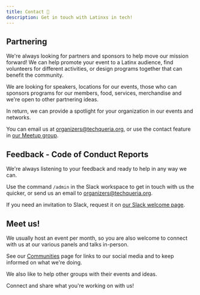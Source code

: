 ```yaml
---
title: Contact 📨️
description: Get in touch with Latinxs in tech!
---
```


## Partnering

We're always looking for partners and sponsors to help move our mission forward! We can help promote your event to a Latinx audience, find volunteers for different activities, or design programs together that can benefit the community.

We are looking for speakers, locations for our events, those who can sponsors programs for our members, food, services, merchandise and we're open to other partnering ideas.

In return, we can provide a spotlight for your organization in our events and networks.

You can email us at [organizers@techqueria.org](mailto:organizers@techqueria.org), or use the contact feature in [our Meetup group](https://www.meetup.com/techqueria/).

## Feedback - Code of Conduct Reports

We're always listening to your feedback and ready to help in any way we can.

Use the command `/admin` in the Slack workspace to get in touch with us the quicker, or send us an email to [organizers@techqueria.org](mailto:organizers@techqueria.org).

If you need an invitation to Slack, request it on [our Slack welcome page](/slack/).

## Meet us!

We usually host an event per month, so you are also welcome to connect with us at our various panels and talks in-person.

See our [Communities](/communities/) page for links to our social media and to keep informed on what we're doing.

We also like to help other groups with their events and ideas.

Connect and share what you're working on with us!
